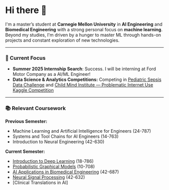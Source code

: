 # Hi there 🌱

I'm a master’s student at **Carnegie Mellon University** in **AI Engineering** and **Biomedical Engineering** with a strong personal focus on **machine learning**. Beyond my studies, I'm driven by a hunger to master ML through hands-on projects and constant exploration of new technologies.

---

### 🌟 Current Focus
- **Summer 2025 Internship Search**: Success. I will be interning at Ford Motor Company as a AI/ML Engineer!
- **Data Science & Analytics Competitions:** Competing in [Pediatric Sepsis Data Challenge](https://sepsis.ubc.ca/research/current-research-projects/pediatric-sepsis-data-challenge) and [Child Mind Institute — Problematic Internet Use Kaggle Competition](https://www.kaggle.com/competitions/child-mind-institute-problematic-internet-use/overview)
---

### 📚 Relevant Coursework

**Previous Semester:**
- Machine Learning and Artificial Intelligence for Engineers (24-787)
- Systems and Tool Chains for AI Engineers (14-763)
- Introduction to Neural Engineering (42-630)

**Current Semester:**
- [Introduction to Deep Learning](https://18-786.github.io/) (18-786)
- [Probabilistic Graphical Models](https://andrejristeski.github.io/10708F24/index.html#logistics) (10-708)
- [AI Applications in Biomedical Engineering](http://coursecatalog.web.cmu.edu/schools-colleges/collegeofengineering/departmentofbiomedicalengineering/courses/) (42-687)
- [Neural Signal Processing](https://github.com/CMU-HKN/CMU-ECE-CS-Guide/blob/master/electives/18698.md?utm_source=perplexity) (42-632)
- [Clinical Translations in AI]
